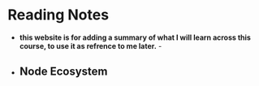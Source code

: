# Reading Notes
- **this website is for adding a summary of what I will learn across this course, to use it as refrence to me later.** -
- ## Node Ecosystem
